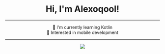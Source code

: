<div align="center">

<h1>Hi, I'm Alexoqool!</h1>

---

🌱 I'm currently learning Kotlin<br>
🚀 Interested in mobile development

---

<img
src="https://github-readme-stats.vercel.app/api?username=alexoqool&show_icons=true&count_private=true&hide_border=true&theme=dark"
/>

</div>